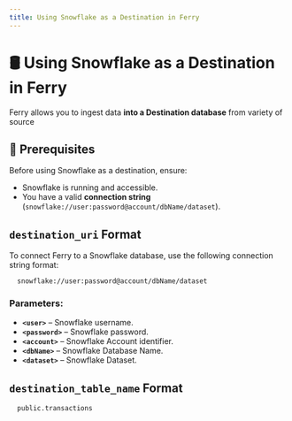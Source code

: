 ```yaml
---
title: Using Snowflake as a Destination in Ferry
---
```


# 🛢️ Using Snowflake as a Destination in Ferry

Ferry allows you to ingest data **into a Destination database** from variety of source

## 📌 Prerequisites

Before using Snowflake as a destination, ensure:
- Snowflake is running and accessible.
- You have a valid **connection string** (`snowflake://user:password@account/dbName/dataset`).


## `destination_uri` Format
To connect Ferry to a Snowflake database, use the following connection string format:

```plaintext
  snowflake://user:password@account/dbName/dataset
```

### Parameters:
- **`<user>`** – Snowflake username.
- **`<password>`** – Snowflake password.
- **`<account>`** – Snowflake Account identifier.
- **`<dbName>`** – Snowflake Database Name.
- **`<dataset>`** – Snowflake Dataset.

## `destination_table_name` Format

```plaintext
  public.transactions
```